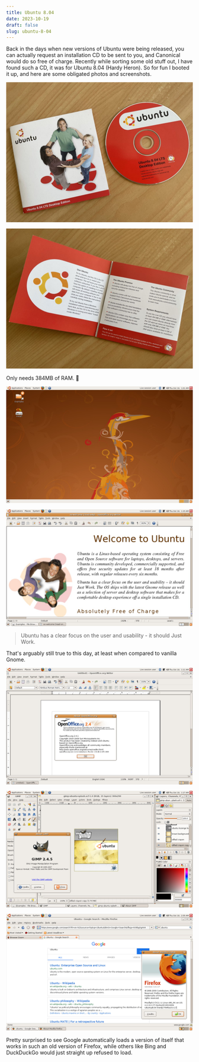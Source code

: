 ```yaml
---
title: Ubuntu 8.04
date: 2023-10-19
draft: false
slug: ubuntu-8-04
---
```


Back in the days when new versions of Ubuntu were being released, you
can actually request an installation CD to be sent to you, and
Canonical would do so free of charge. Recently while sorting some old
stuff out, I have found such a CD, it was for Ubuntu 8.04 (Hardy
Heron). So for fun I booted it up, and here are some obligated photos
and screenshots.

![Ubuntu Disc](ubuntu-disc.jpg)

![Ubuntu Cover](ubuntu-cover.jpg)

Only needs 384MB of RAM. 👴

![Desktop](desktop.jpg)

![Welcome](welcome.jpg)

> Ubuntu has a clear focus on the user and usability - it should Just
> Work.

That's arguably still true to this day, at least when compared to
vanilla Gnome.

![OpenOffice](openoffice.jpg)

![GIMP](gimp.jpg)

![Firefox](firefox.jpg)

Pretty surprised to see Google automatically loads a version of itself
that works in such an old version of Firefox, while others like Bing
and DuckDuckGo would just straight up refused to load.
